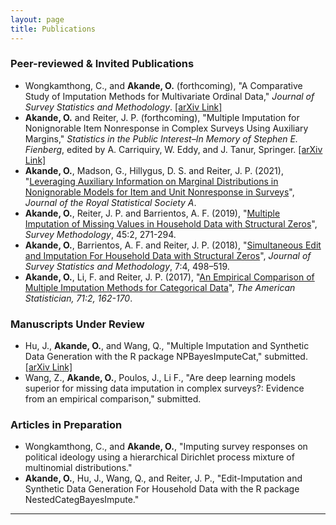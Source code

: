 ```yaml
---
layout: page
title: Publications
---
```


### Peer-reviewed & Invited Publications
- Wongkamthong, C., and **Akande, O.** (forthcoming), "A Comparative Study of Imputation Methods for Multivariate Ordinal Data," _Journal of Survey Statistics and Methodology_. [[arXiv Link]](https://arxiv.org/abs/2010.10471)
- **Akande, O.** and Reiter, J. P. (forthcoming), "Multiple Imputation for Nonignorable Item Nonresponse in Complex Surveys Using Auxiliary Margins," _Statistics in the Public Interest–In Memory of Stephen E. Fienberg_, edited by A. Carriquiry, W. Eddy, and J. Tanur, Springer. [[arXiv Link]](https://arxiv.org/abs/2011.05482)
- **Akande, O.**, Madson, G., Hillygus, D. S. and Reiter, J. P. (2021), "[Leveraging Auxiliary Information on Marginal Distributions in Nonignorable Models for Item and Unit Nonresponse in Surveys](https://doi.org/10.1111/rssa.12635)", _Journal of the Royal Statistical Society A_.
- **Akande, O.**, Reiter, J. P. and Barrientos, A. F. (2019), "[Multiple Imputation of Missing Values in Household Data with Structural Zeros](https://www150.statcan.gc.ca/n1/pub/12-001-x/2019002/article/00005-eng.htm)", _Survey Methodology_, 45:2, 271-294.
- **Akande, O.**, Barrientos, A. F. and Reiter, J. P. (2018), "[Simultaneous Edit and Imputation For Household Data with Structural Zeros](https://dx.doi.org/10.1093/jssam/smy022)", _Journal of Survey Statistics and Methodology_, 7:4, 498–519.
- **Akande, O.**, Li, F. and Reiter, J. P. (2017), "[An Empirical Comparison of Multiple Imputation Methods for Categorical Data](http://amstat.tandfonline.com/eprint/64x4hfgkSgQPXwGrBSRV/full)", _The American Statistician, 71:2, 162-170_.

### Manuscripts Under Review
- Hu, J., **Akande, O.**, and Wang, Q., "Multiple Imputation and Synthetic Data Generation with the R package NPBayesImputeCat," submitted. [[arXiv Link]](https://arxiv.org/abs/2007.06101)
- Wang, Z., **Akande, O.**, Poulos, J., Li F., "Are deep learning models superior for missing data imputation in complex surveys?: Evidence from an empirical comparison," submitted.

### Articles in Preparation
- Wongkamthong, C., and **Akande, O.**, "Imputing survey responses on political ideology using a hierarchical Dirichlet process mixture of multinomial distributions."
- **Akande, O.**, Hu, J., Wang, Q., and Reiter, J. P., "Edit-Imputation and Synthetic Data Generation For Household Data with the R package NestedCategBayesImpute."

-------------------------
